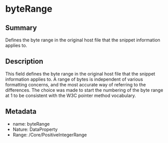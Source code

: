 <!-- Automatically generated by spec-parser v2.0.0 on 2024-01-08T22:20:56.273795+00:00 -->
<!-- SPDX-License-Identifier: Community-Spec-1.0 -->

# byteRange

## Summary

Defines the byte range in the original host file that the snippet information applies to.


## Description

This field defines the byte range in the original host file that the snippet information applies to.
A range of bytes is independent of various formatting concerns, and the most accurate way 
of referring to the differences. The choice was made to start the numbering of 
the byte range at 1 to be consistent with the W3C pointer method vocabulary.


## Metadata

- name: byteRange
- Nature: DataProperty
- Range: /Core/PositiveIntegerRange




